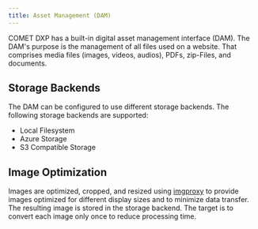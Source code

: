 ```yaml
---
title: Asset Management (DAM)
---
```


COMET DXP has a built-in digital asset management interface (DAM). The DAM's purpose is the management of all files used on a website. That comprises media files (images, videos, audios), PDFs, zip-Files, and documents.

## Storage Backends

The DAM can be configured to use different storage backends. The following storage backends are supported:

-   Local Filesystem
-   Azure Storage
-   S3 Compatible Storage

## Image Optimization

Images are optimized, cropped, and resized using [imgproxy](https://imgproxy.net/) to provide images optimized for different display sizes and to minimize data transfer. The resulting image is stored in the storage backend. The target is to convert each image only once to reduce processing time.
